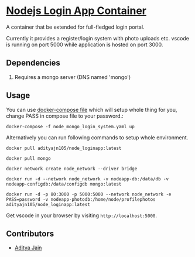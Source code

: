 # [Nodejs Login App Container](https://hub.docker.com/r/adityajn105/node_loginapp)

A container that be extended for full-fledged login portal. 

Currently it provides a register/login system with photo uploads etc. vscode is running on port 5000 while application is hosted on port 3000.

## Dependencies
1. Requires a mongo server (DNS named 'mongo')

## Usage
You can use [docker-compose file](https://github.com/adityajn105/my_docker_files/blob/master/nodejs_loginapp/node_mongo_login_system.yaml) which will setup whole thing for you, change PASS in compose file to your password.:

	docker-compose -f node_mongo_login_system.yaml up

Alternatively you can run following commands to setup whole environment.

	docker pull adityajn105/node_loginapp:latest
	
	docker pull mongo
	
	docker network create node_network --driver bridge
	
	docker run -d --network node_network -v nodeapp-db:/data/db -v nodeapp-configdb:/data/configdb mongo:latest

	docker run -d -p 80:3000 -p 5000:5000 --network node_network -e PASS=password -v nodeapp-photodb:/home/node/profilephotos adityajn105/node_loginapp:latest

Get vscode in your browser by visiting `http://localhost:5000`.

## Contributors
* [Aditya Jain](https://adityajain.me)